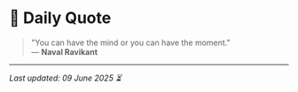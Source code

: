 # 📜 Daily Quote

> "You can have the mind or you can have the moment."  
> — **Naval Ravikant**

---

_Last updated: 09 June 2025 ⏳_

